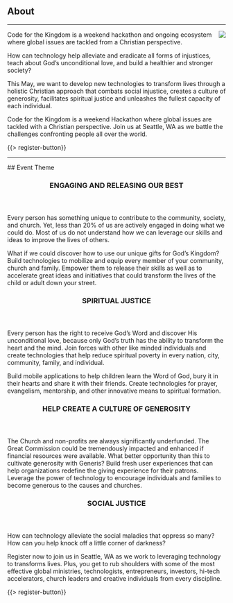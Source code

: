 ﻿## <i class="icon fa-book"></i> About
---
<img src="{{assets}}/images/child.png" style="float:right"/>
Code for the Kingdom is a weekend hackathon and ongoing ecosystem where global issues are tackled from a Christian perspective.

How can technology help alleviate and eradicate all forms of injustices, teach about God’s unconditional love, and build a healthier and stronger society?

This May, we want to develop new technologies to transform lives through a holistic Christian approach that combats social injustice, creates a culture of generosity, facilitates spiritual justice and unleashes the fullest capacity of each individual.

Code for the Kingdom is a weekend Hackathon where global issues are tackled with a Christian perspective. Join us at Seattle, WA as we battle the challenges confronting people all over the world.

{{> register-button}}
<hr/>
## Event Theme
<div class="smaller-paragraphs">
  <div class="row">
    <div class="6u">
      <section>
        <span class="icon feature fa-fighter-jet"></span>
        <header>
          <h3>ENGAGING AND RELEASING OUR BEST</h3>
        </header>
        <p>Every person has something unique to contribute to the community, society, and church. Yet, less than 20% of us are actively engaged in doing what we could do. Most of us do not understand how we can leverage our skills and ideas to improve the lives of others.

What if we could discover how to use our unique gifts for God’s Kingdom? Build technologies to mobilize and equip every member of your community, church and family. Empower them to release their skills as well as to accelerate great ideas and initiatives that could transform the lives of the child or adult down your street.</p></section>
    </div>
    <div class="6u">
      <section>
        <span class="icon feature fa-bolt"></span>
        <header>
          <h3>SPIRITUAL JUSTICE</h3>
        </header>
        <p>Every person has the right to receive God’s Word and discover His unconditional love, because only God’s truth has the ability to transform the heart and the mind. Join forces with other like minded individuals and create technologies that help reduce spiritual poverty in every nation, city, community, family, and individual.

Build mobile applications to help children learn the Word of God, bury it in their hearts and share it with their friends. Create technologies for prayer, evangelism, mentorship, and other innovative means to spiritual formation.
      </section>
    </div>
  </div>
  <div class="row">
    <div class="6u">
      <section>
        <span class="icon feature fa-gift"></span>
        <header>
          <h3>HELP CREATE A CULTURE OF GENEROSITY</h3>
        </header>
        <p>The Church and non-profits are always significantly underfunded. The Great Commission could be tremendously impacted and enhanced if financial resources were available. What better opportunity than this to cultivate generosity with Generis? Build fresh user experiences that can help organizations redefine the giving experience for their patrons.  Leverage the power of technology to encourage individuals and families to become generous to the causes and churches.
      </section>
    </div>
    <div class="6u">
      <section>
        <span class="icon feature fa-gavel"></span>
        <header>
          <h3>SOCIAL JUSTICE</h3>
        </header>
        <p>
How can technology alleviate the social maladies that oppress so many? How can you help knock off a little corner of darkness?
      </section>
    </div>
  </div>
</div>
<p>Register now to join us in Seattle, WA as we work to leveraging technology to transforms lives. Plus, you get to rub shoulders with some of the most effective global ministries, technologists, entrepreneurs, investors, hi-tech accelerators, church leaders and creative individuals from every discipline.</p>
{{> register-button}}

